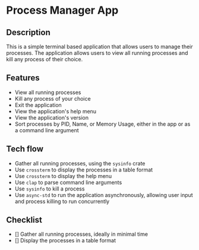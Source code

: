 # Process Manager App

## Description

This is a simple terminal based application that allows users to manage their processes. The application allows users to view all running processes and kill any process of their choice.

## Features

- View all running processes
- Kill any process of your choice
- Exit the application
- View the application's help menu
- View the application's version
- Sort processes by PID, Name, or Memory Usage, either in the app or as a command line argument
  
## Tech flow

- Gather all running processes, using the `sysinfo` crate
- Use `crossterm` to display the processes in a table format
- Use `crossterm` to display the help menu
- Use `clap` to parse command line arguments
- Use `sysinfo` to kill a process
- Use `async-std` to run the application asynchronously, allowing user input and process killing to run concurrently

## Checklist

- [] Gather all running processes, ideally in minimal time
- [] Display the processes in a table format
